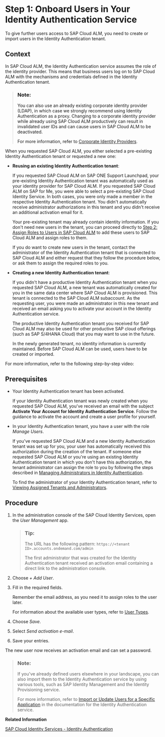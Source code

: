 <!-- loiof2a8a8cd38044f1aae04d8e5491530d4 -->

# Step 1: Onboard Users in Your Identity Authentication Service

To give further users access to SAP Cloud ALM, you need to create or import users in the Identity Authentication tenant.



<a name="loiof2a8a8cd38044f1aae04d8e5491530d4__section_lr3_dpm_wnb"/>

## Context

In SAP Cloud ALM, the Identity Authentication service assumes the role of the identity provider. This means that business users log on to SAP Cloud ALM with the mechanisms and credentials defined in the Identity Authentication tenant.

> ### Note:  
> You can also use an already existing corporate identity provider \(LDAP\), in which case we strongly recommend using Identity Authentication as a proxy. Changing to a corporate identity provider while already using SAP Cloud ALM productively can result in invalidated user IDs and can cause users in SAP Cloud ALM to be deactivated.
> 
> For more information, refer to [Corporate Identity Providers](https://help.sap.com/viewer/6d6d63354d1242d185ab4830fc04feb1/LATEST/en-US/19f3eca47db643b6aad448b5dc1075ad.html).

When you requested SAP Cloud ALM, you either selected a pre-existing Identity Authentication tenant or requested a new one:

-   **Reusing an existing Identity Authentication tenant**:

    If you requested SAP Cloud ALM on SAP ONE Support Launchpad, your pre-existing Identity Authentication tenant was automatically used as your identity provider for SAP Cloud ALM. If you requested SAP Cloud ALM on SAP for Me, you were able to select a pre-existing SAP Cloud Identity Service. In both cases, you were only made a member in the respective Identity Authentication tenant. You didn't automatically receive administrator authorizations in this tenant and you didn't receive an additional activation email for it.

    Your pre-existing tenant may already contain identity information. If you don't need new users in the tenant, you can proceed directly to [Step 2: Assign Roles to Users in SAP Cloud ALM](step-2-assign-roles-to-users-in-sap-cloud-alm-7304b17.md) to add these users to SAP Cloud ALM and assign roles to them.

    If you do want to create new users in the tenant, contact the administrator of the Identity Authentication tenant that is connected to SAP Cloud ALM and either request that they follow the procedure below, or ask them to assign the required roles to you.

-   **Creating a new Identity Authentication tenant**:

    If you didn't have a productive Identity Authentication tenant when you requested SAP Cloud ALM, a new tenant was automatically created for you in the same data center where SAP Cloud ALM is provisioned. This tenant is connected to the SAP Cloud ALM subaccount. As the requesting user, you were made an administrator in this new tenant and received an email asking you to activate your account in the Identity Authentication service.

    The productive Identity Authentication tenant you received for SAP Cloud ALM may also be used for other productive SAP cloud offerings \(such as SAP S/4HANA Cloud\) that you may want to use in the future.

    In the newly generated tenant, no identity information is currently maintained. Before SAP Cloud ALM can be used, users have to be created or imported.


For more information, refer to the following step-by-step video:







<a name="loiof2a8a8cd38044f1aae04d8e5491530d4__section_cyj_lcy_hnb"/>

## Prerequisites

-   Your Identity Authentication tenant has been activated.

    If your Identity Authentication tenant was newly created when you requested SAP Cloud ALM, you've received an email with the subject **Activate Your Account for Identity Authentication Service**. Follow the guidance to activate the account and create a user profile for yourself.

-   In your Identity Authentication tenant, you have a user with the role *Manage Users*.

    If you've requested SAP Cloud ALM and a new Identity Authentication tenant was set up for you, your user has automatically received this authorization during the creation of the tenant. If someone else requested SAP Cloud ALM or you're using an existing Identity Authentication tenant in which you don't have this authorization, the tenant administrator can assign the role to you by following the steps described in [Managing Administrators in Identity Authentication](https://help.sap.com/docs/IDENTITY_AUTHENTICATION/6d6d63354d1242d185ab4830fc04feb1/786eea2e06fa4bef84d914a7c319d74c.html).

    To find the administrator of your Identity Authentication tenant, refer to [Viewing Assigned Tenants and Administrators](https://help.sap.com/viewer/6d6d63354d1242d185ab4830fc04feb1/LATEST/en-US/f56e6f24e373404087d6a1a9a13515a2.html).




<a name="loiof2a8a8cd38044f1aae04d8e5491530d4__section_h1w_1dy_hnb"/>

## Procedure

1.  In the administration console of the SAP Cloud Identity Services, open the *User Management* app.

    > ### Tip:  
    > The URL has the following pattern: `https://<tenant ID>.accounts.ondemand.com/admin`
    > 
    > The first administrator that was created for the Identity Authentication tenant received an activation email containing a direct link to the administration console.

2.  Choose *\+ Add User*.

3.  Fill in the required fields.

    Remember the email address, as you need it to assign roles to the user later.

    For information about the available user types, refer to [User Types](https://help.sap.com/docs/IDENTITY_AUTHENTICATION/6d6d63354d1242d185ab4830fc04feb1/70e95d1d4f514710a0de56067081fd7f.html).

4.  Choose *Save*.

5.  Select *Send activation e-mail*.

6.  Save your entries.


The new user now receives an activation email and can set a password.

> ### Note:  
> If you've already defined users elsewhere in your landscape, you can also import them to the Identity Authentication service by using various tools, such as SAP Identity Management and the Identity Provisioning service.
> 
> For more information, refer to [Import or Update Users for a Specific Application](https://help.sap.com/docs/IDENTITY_AUTHENTICATION/6d6d63354d1242d185ab4830fc04feb1/33838e0760f8411daf758a1c11818cc4.html) in the documentation for the Identity Authentication service.

**Related Information**  


[SAP Cloud Identity Services - Identity Authentication](https://help.sap.com/viewer/6d6d63354d1242d185ab4830fc04feb1/Cloud/en-US/d17a116432d24470930ebea41977a888.html)

